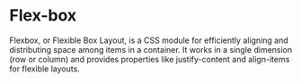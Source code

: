# Flex-box
Flexbox, or Flexible Box Layout, is a CSS module for efficiently aligning and distributing space among items in a container. It works in a single dimension (row or column) and provides properties like justify-content and align-items for flexible layouts.
